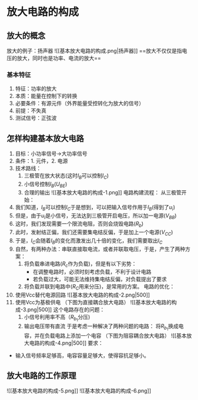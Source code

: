 # 放大电路的构成
## 放大的概念
放大的例子：扬声器
![[基本放大电路的构成.png|扬声器]]
==放大不仅仅是指电压的放大，同时也是功率、电流的放大==
### 基本特征
1. 特征：功率的放大
2. 本质：能量在控制下的转换
3. 必要条件：有源元件（外界能量受控转化为放大的信号）
4. 前提：不失真
5. 测试信号：正弦波
## 怎样构建基本放大电路
1. 目标：小功率信号->大功率信号
2. 条件：1. 元件，2. 电源
3. 技术路线： 
	1. 三极管在放大状态(这时$I_B$可以控制$I_C$)
	2. 小信号控制$I_{B}(U_{BE})$
	3. 合理的输出
![[基本放大电路的构成-1.png]]
电路构建流程：
从三极管开始：
1. 我们知道，$I_{B}$可以控制$I_{C}$于是想到，可以把输入信号作用于$I_{B}$(得到了$u_{i}$)
2. 但是，由于$u_{I}$是小信号，无法达到三极管开启电压，所以加一电源($V_{BB}$)
3. 这时，我们发现需要一个限流电阻，否则会烧毁电路($R_{b}$)
4. 此时，发射结正偏，我们还需要集电结反偏，于是加上一个电源($V_{CC}$)
5. 于是，$I_{C}$会随着$I_{B}$的变化而激发出几十倍的变化，我们需要取出$I_{C}$
6. 自然，有两种办法：串联直接取电流，或者并联取电压，于是，产生了两种方案：
	1. 将负载串进电路($R_{c}$作为负载)，但是有以下劣势：
		+ 在调整电路时，必须时刻考虑负载，不利于设计电路
		+ 若负载过大，可能无法维持集电结反偏，对负载提出了要求
	2. 将负载并联到电路中($R_{C}$用来分压)，是常用的方案。
电路的优化：
1. 使用Vcc替代电源回路
![[基本放大电路的构成-2.png|500]]
2. 使用Vcc为基极供电
	（下图为直接耦合放大电路）
	![[基本放大电路的构成-3.png|500]]
这个电路存在的问题：
	1. 小信号利用率不高（$R_{b_{1}}$分压)
	2. 输出电压带有直流
于是考虑一种解决了两种问题的电路：
将$R_{b_{1}}$换成电容，并在负载电路上添加一个电容
（下图为阻容耦合放大电路）
![[基本放大电路的构成-4.png|500]]
要求：
+ 输入信号频率足够高，电容容量足够大，使得容抗足够小。
## 放大电路的工作原理
![[基本放大电路的构成-5.png]]
![[基本放大电路的构成-6.png]]
